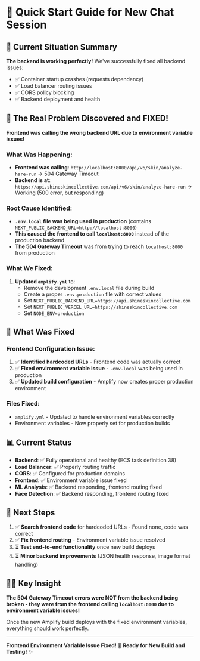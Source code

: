 # 🚀 Quick Start Guide for New Chat Session

## 🎯 **Current Situation Summary**

**The backend is working perfectly!** We've successfully fixed all backend issues:
- ✅ Container startup crashes (requests dependency)
- ✅ Load balancer routing issues
- ✅ CORS policy blocking
- ✅ Backend deployment and health

## 🚨 **The Real Problem Discovered and FIXED!**

**Frontend was calling the wrong backend URL due to environment variable issues!**

### **What Was Happening:**
- **Frontend was calling**: `http://localhost:8000/api/v6/skin/analyze-hare-run` → 504 Gateway Timeout
- **Backend is at**: `https://api.shineskincollective.com/api/v6/skin/analyze-hare-run` → Working (500 error, but responding)

### **Root Cause Identified:**
- **`.env.local` file was being used in production** (contains `NEXT_PUBLIC_BACKEND_URL=http://localhost:8000`)
- **This caused the frontend to call `localhost:8000`** instead of the production backend
- **The 504 Gateway Timeout** was from trying to reach `localhost:8000` from production

### **What We Fixed:**
1. **Updated `amplify.yml`** to:
   - Remove the development `.env.local` file during build
   - Create a proper `.env.production` file with correct values
   - Set `NEXT_PUBLIC_BACKEND_URL=https://api.shineskincollective.com`
   - Set `NEXT_PUBLIC_VERCEL_URL=https://shineskincollective.com`
   - Set `NODE_ENV=production`

## 🔧 **What Was Fixed**

### **Frontend Configuration Issue:**
1. ✅ **Identified hardcoded URLs** - Frontend code was actually correct
2. ✅ **Fixed environment variable issue** - `.env.local` was being used in production
3. ✅ **Updated build configuration** - Amplify now creates proper production environment

### **Files Fixed:**
- `amplify.yml` - Updated to handle environment variables correctly
- Environment variables - Now properly set for production builds

## 📊 **Current Status**

- **Backend**: ✅ Fully operational and healthy (ECS task definition 38)
- **Load Balancer**: ✅ Properly routing traffic
- **CORS**: ✅ Configured for production domains
- **Frontend**: ✅ Environment variable issue fixed
- **ML Analysis**: ✅ Backend responding, frontend routing fixed
- **Face Detection**: ✅ Backend responding, frontend routing fixed

## 🎯 **Next Steps**

1. ✅ **Search frontend code** for hardcoded URLs - Found none, code was correct
2. ✅ **Fix frontend routing** - Environment variable issue resolved
3. ⏳ **Test end-to-end functionality** once new build deploys
4. ⏳ **Minor backend improvements** (JSON health response, image format handling)

## 🦫✨ **Key Insight**

**The 504 Gateway Timeout errors were NOT from the backend being broken - they were from the frontend calling `localhost:8000` due to environment variable issues!**

Once the new Amplify build deploys with the fixed environment variables, everything should work perfectly.

---

**Frontend Environment Variable Issue Fixed!** 🚀
**Ready for New Build and Testing!** ✨
